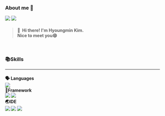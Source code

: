 ### About me 👀
<p>
  <a href="https://hyoungmins.tistory.com/" target="_blank"><img src="https://img.shields.io/badge/Tech Blog-000000?style=plastic&logo=Tistory&logoColor=white"/></a>   <a href="mailto:pinks1226@gmail.com" target="_blank"><img src="https://img.shields.io/badge/Email-EA4335?style=plastic&logo=Gmail&logoColor=white"/></a>
</p>

> #### 👋&nbsp; Hi there! I'm Hyoungmin Kim.</br> Nice to meet you😄
</br>

### 📚Skills
---
#### 🗣️ Languages</br> <img src="https://img.shields.io/badge/Java-007396?style=plastic&logo=Java&logoColor=white"/></br> 🔨Framework</br> <img src="https://img.shields.io/badge/Spring-6DB33F?style=plastic&logo=Spring&logoColor=white"/> <img src="https://img.shields.io/badge/Spring%20Boot-6DB33F?style=plastic&logo=Spring%20Boot&logoColor=white"/></br> 🌏IDE</br> <img src="https://img.shields.io/badge/Eclipse%20IDE-2C2255?style=plastic&logo=Eclipse%20IDE&logoColor=white"/> <img src="https://img.shields.io/badge/IntelliJ%20IDEA-000000?style=plastic&logo=IntelliJ%20IDEA&logoColor=white"/> <img src="https://img.shields.io/badge/Android%20Studio-3DDC84?style=plastic&logo=Android%20Studio&logoColor=white"/>

<!--
**hyoungmins/hyoungmins** is a ✨ _special_ ✨ repository because its `README.md` (this file) appears on your GitHub profile.

Here are some ideas to get you started:

- 🔭 I’m currently working on ...
- 🌱 I’m currently learning ...
- 👯 I’m looking to collaborate on ...
- 🤔 I’m looking for help with ...
- 💬 Ask me about ...
- 📫 How to reach me: ...
- 😄 Pronouns: ...
- ⚡ Fun fact: ...
-->
